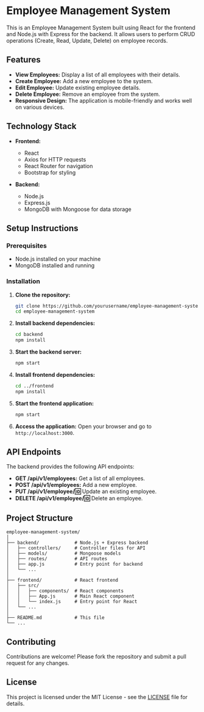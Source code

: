 # Employee Management System

This is an Employee Management System built using React for the frontend and Node.js with Express for the backend. It allows users to perform CRUD operations (Create, Read, Update, Delete) on employee records.

## Features

- **View Employees:** Display a list of all employees with their details.
- **Create Employee:** Add a new employee to the system.
- **Edit Employee:** Update existing employee details.
- **Delete Employee:** Remove an employee from the system.
- **Responsive Design:** The application is mobile-friendly and works well on various devices.

## Technology Stack

- **Frontend:**
  - React
  - Axios for HTTP requests
  - React Router for navigation
  - Bootstrap for styling

- **Backend:**
  - Node.js
  - Express.js
  - MongoDB with Mongoose for data storage

## Setup Instructions

### Prerequisites

- Node.js installed on your machine
- MongoDB installed and running

### Installation

1. **Clone the repository:**
   ```bash
   git clone https://github.com/yourusername/employee-management-system.git
   cd employee-management-system
   ```

2. **Install backend dependencies:**
   ```bash
   cd backend
   npm install
   ```

3. **Start the backend server:**
   ```bash
   npm start
   ```

4. **Install frontend dependencies:**
   ```bash
   cd ../frontend
   npm install
   ```

5. **Start the frontend application:**
   ```bash
   npm start
   ```

6. **Access the application:**
   Open your browser and go to `http://localhost:3000`.

## API Endpoints

The backend provides the following API endpoints:

- **GET /api/v1/employees:** Get a list of all employees.
- **POST /api/v1/employees:** Add a new employee.
- **PUT /api/v1/employee/:id:** Update an existing employee.
- **DELETE /api/v1/employee/:id:** Delete an employee.

## Project Structure

```
employee-management-system/
│
├── backend/             # Node.js + Express backend
│   ├── controllers/     # Controller files for API
│   ├── models/          # Mongoose models
│   ├── routes/          # API routes
│   ├── app.js           # Entry point for backend
│   └── ...
│
├── frontend/            # React frontend
│   ├── src/
│   │   ├── components/  # React components
│   │   ├── App.js       # Main React component
│   │   └── index.js     # Entry point for React
│   └── ...
│
├── README.md            # This file
└── ...
```

## Contributing

Contributions are welcome! Please fork the repository and submit a pull request for any changes.

## License

This project is licensed under the MIT License - see the [LICENSE](LICENSE) file for details.
